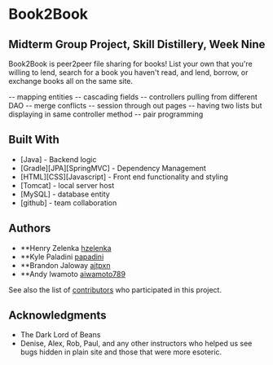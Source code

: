 # Book2Book #

## Midterm Group Project, Skill Distillery, Week Nine ##

Book2Book is peer2peer file sharing for books!  List your own that you're willing to lend, search for a book you haven't read, and lend, borrow, or exchange books all on the same site.  



-- mapping entities
-- cascading fields
-- controllers pulling from different DAO
-- merge conflicts
-- session through out pages
-- having two lists but displaying in same controller method
-- pair programming

## Built With

* [Java] - Backend logic
* [Gradle][JPA][SpringMVC] - Dependency Management
* [HTML][CSS][Javascript] - Front end functionality and styling
* [Tomcat] - local server host
* [MySQL] - database entity
* [github] - team collaboration

## Authors

* **Henry Zelenka [hzelenka](https://github.com/hzelenka)
* **Kyle Paladini [papadini](https://github.com/papadini)
* **Brandon Jaloway [ajtpxn](https://github.com/ajtpxn)
* **Andy Iwamoto [aiwamoto789](https://github.com/aiwamoto789)

See also the list of [contributors](https://github.com/ajtpxn/MidtermGroupProject/contributors) who participated in this project.

## Acknowledgments

* The Dark Lord of Beans
* Denise, Alex, Rob, Paul, and any other instructors who helped us see bugs hidden in plain site and those that were more esoteric.
